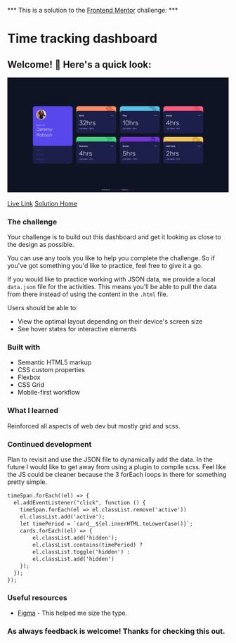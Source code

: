*** This is a solution to the [Frontend Mentor](https://www.frontendmentor.io/home) challenge: ***

# Time tracking dashboard

## Welcome! 👋 Here's a quick look:

![My solution](/design/FrontendMentorTimetrackingdashboard.png)

[Live Link](https://neenreva.github.io/time-tracking-dashboard-main/) [Solution Home](https://www.frontendmentor.io/challenges/time-tracking-dashboard-UIQ7167Jw/hub/time-tracking-dashboard-KQZFeXNZZ)

### The challenge

Your challenge is to build out this dashboard and get it looking as close to the design as possible.

You can use any tools you like to help you complete the challenge. So if you've got something you'd like to practice, feel free to give it a go.

If you would like to practice working with JSON data, we provide a local `data.json` file for the activities. This means you'll be able to pull the data from there instead of using the content in the `.html` file.

Users should be able to:

- View the optimal layout depending on their device's screen size
- See hover states for interactive elements

### Built with

- Semantic HTML5 markup
- CSS custom properties
- Flexbox
- CSS Grid
- Mobile-first workflow

### What I learned

Reinforced all aspects of web dev but mostly grid and scss.

### Continued development

Plan to revisit and use the JSON file to dynamically add the data. In the future I would like to get away from using a plugin to compile scss. Feel like the JS could be cleaner because the 3 forEach loops in there for something pretty simple.

```
timeSpan.forEach((el) => {
  el.addEventListener("click", function () {
    timeSpan.forEach(el => el.classList.remove('active'))
    el.classList.add('active'); 
    let timePeriod = `card__${el.innerHTML.toLowerCase()}`;
    cards.forEach((el) => {
        el.classList.add('hidden');
        el.classList.contains(timePeriod) ?
        el.classList.toggle('hidden') :
        el.classList.add('hidden')
    });
  });
});
```

### Useful resources

- [Figma](https://www.figma.com) - This helped me size the type.


### As always feedback is welcome! Thanks for checking this out.